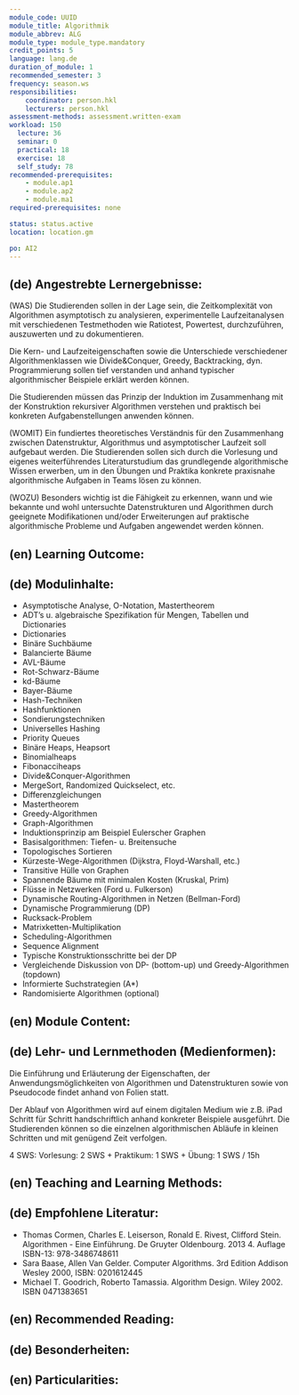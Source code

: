 ```yaml
---
module_code: UUID
module_title: Algorithmik
module_abbrev: ALG
module_type: module_type.mandatory
credit_points: 5
language: lang.de
duration_of_module: 1
recommended_semester: 3
frequency: season.ws
responsibilities: 
	coordinator: person.hkl
	lecturers: person.hkl
assessment-methods: assessment.written-exam
workload: 150
  lecture: 36
  seminar: 0
  practical: 18
  exercise: 18
  self_study: 78
recommended-prerequisites:
	- module.ap1
	- module.ap2
	- module.ma1
required-prerequisites: none

status: status.active
location: location.gm

po: AI2
---
```


## (de) Angestrebte Lernergebnisse:

(WAS) Die Studierenden sollen in der Lage sein, die Zeitkomplexität von Algorithmen asymptotisch zu analysieren, experimentelle Laufzeitanalysen mit verschiedenen Testmethoden wie Ratiotest, Powertest, durchzuführen, auszuwerten und zu dokumentieren.

Die Kern- und Laufzeiteigenschaften sowie die Unterschiede verschiedener Algorithmenklassen wie Divide&Conquer, Greedy, Backtracking, dyn. Programmierung sollen tief verstanden und anhand typischer algorithmischer Beispiele erklärt werden können.

Die Studierenden müssen das Prinzip der Induktion im Zusammenhang mit der Konstruktion rekursiver Algorithmen verstehen und praktisch bei konkreten Aufgabenstellungen anwenden können.

(WOMIT) Ein fundiertes theoretisches Verständnis für den Zusammenhang zwischen Datenstruktur, Algorithmus und asymptotischer Laufzeit soll aufgebaut werden. Die Studierenden sollen sich durch die Vorlesung und eigenes weiterführendes Literaturstudium das grundlegende algorithmische Wissen erwerben, um in den Übungen und Praktika konkrete praxisnahe algorithmische Aufgaben in Teams lösen zu können.

(WOZU) Besonders wichtig ist die Fähigkeit zu erkennen, wann und wie bekannte und wohl untersuchte Datenstrukturen und Algorithmen durch geeignete Modifikationen und/oder Erweiterungen auf praktische algorithmische Probleme und Aufgaben angewendet werden können.

## (en) Learning Outcome:

## (de) Modulinhalte:

* Asymptotische Analyse, O-Notation, Mastertheorem
* ADT’s u. algebraische Spezifikation für Mengen, Tabellen und Dictionaries
* Dictionaries
* Binäre Suchbäume
* Balancierte Bäume
* AVL-Bäume
* Rot-Schwarz-Bäume
* kd-Bäume
* Bayer-Bäume
* Hash-Techniken
* Hashfunktionen
* Sondierungstechniken
* Universelles Hashing
* Priority Queues
* Binäre Heaps, Heapsort
* Binomialheaps
* Fibonacciheaps
* Divide&Conquer-Algorithmen
* MergeSort, Randomized Quickselect, etc.
* Differenzgleichungen
* Mastertheorem
* Greedy-Algorithmen
* Graph-Algorithmen
* Induktionsprinzip am Beispiel Eulerscher Graphen
* Basisalgorithmen: Tiefen- u. Breitensuche
* Topologisches Sortieren
* Kürzeste-Wege-Algorithmen (Dijkstra, Floyd-Warshall, etc.)
* Transitive Hülle von Graphen
* Spannende Bäume mit minimalen Kosten (Kruskal, Prim)
* Flüsse in Netzwerken (Ford u. Fulkerson)
* Dynamische Routing-Algorithmen in Netzen (Bellman-Ford)
* Dynamische Programmierung (DP)
* Rucksack-Problem
* Matrixketten-Multiplikation
* Scheduling-Algorithmen
* Sequence Alignment
* Typische Konstruktionsschritte bei der DP
* Vergleichende Diskussion von DP- (bottom-up) und Greedy-Algorithmen (topdown)
* Informierte Suchstrategien (A\*)
* Randomisierte Algorithmen (optional)

## (en) Module Content:

## (de) Lehr- und Lernmethoden (Medienformen):

Die Einführung und Erläuterung der Eigenschaften, der Anwendungsmöglichkeiten von Algorithmen und Datenstrukturen sowie von Pseudocode findet anhand von Folien statt.

Der Ablauf von Algorithmen wird auf einem digitalen Medium wie z.B. iPad Schritt für Schritt handschriftlich anhand konkreter Beispiele ausgeführt. Die Studierenden können so die einzelnen algorithmischen Abläufe in kleinen Schritten und mit genügend Zeit verfolgen.

4 SWS: Vorlesung: 2 SWS + Praktikum: 1 SWS + Übung: 1 SWS / 15h

## (en) Teaching and Learning Methods:

## (de) Empfohlene Literatur:

* Thomas Cormen, Charles E. Leiserson, Ronald E. Rivest, Clifford Stein. Algorithmen - Eine Einführung. De Gruyter Oldenbourg. 2013 4. Auflage ISBN-13: 978-3486748611
* Sara Baase, Allen Van Gelder. Computer Algorithms. 3rd Edition Addison Wesley 2000, ISBN: 0201612445
* Michael T. Goodrich, Roberto Tamassia. Algorithm Design. Wiley 2002. ISBN 0471383651

## (en) Recommended Reading:

## (de) Besonderheiten:
## (en) Particularities: